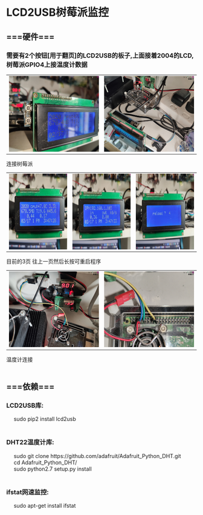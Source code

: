 <!DOCTYPE html><html lang="zh-CN">
<html xmlns="http://www.w3.org/1999/xhtml">	
<body>
<h1>LCD2USB树莓派监控</h1>
<h2>===硬件===</h2>
<h3>需要有2个按钮[用于翻页]的LCD2USB的板子,上面接着2004的LCD,树莓派GPIO4上接温度计数据</h3>
<table><tr>
<td><img src="https://github.com/MOEYUUKO/Rpi_USB2LCD/blob/master/image/1.jpg" height="200px"></td>
<td><img src="https://github.com/MOEYUUKO/Rpi_USB2LCD/blob/master/image/2.jpg" height="200px"></td>
</tr></table>
<div>连接树莓派</div>
<table><tr>
<td><img src="https://github.com/MOEYUUKO/Rpi_USB2LCD/blob/master/image/3.jpg" height="200px"></td>
<td><img src="https://github.com/MOEYUUKO/Rpi_USB2LCD/blob/master/image/4.jpg" height="200px"></td>
<td><img src="https://github.com/MOEYUUKO/Rpi_USB2LCD/blob/master/image/5.jpg" height="200px"></td>
</tr></table>
<div>目前的3页 往上一页然后长按可重启程序</div>
<table><tr>
<td><img src="https://github.com/MOEYUUKO/Rpi_USB2LCD/blob/master/image/6.jpg" height="200px"></td>
<td><img src="https://github.com/MOEYUUKO/Rpi_USB2LCD/blob/master/image/7.jpg" height="200px"></td>
</tr></table>
<div>温度计连接</div>
<br>
<h2>===依赖===</h2>
<div>
<h3>LCD2USB库:</h3>
&nbsp;&nbsp;&nbsp;&nbsp; sudo pip2 install lcd2usb<br>
<br>
<h3>DHT22温度计库:</h3>
&nbsp;&nbsp;&nbsp;&nbsp; sudo git clone https://github.com/adafruit/Adafruit_Python_DHT.git<br>
&nbsp;&nbsp;&nbsp;&nbsp; cd Adafruit_Python_DHT/<br>
&nbsp;&nbsp;&nbsp;&nbsp; sudo python2.7 setup.py install<br>
<br>
<h3>ifstat网速监控:</h3>
&nbsp;&nbsp;&nbsp;&nbsp; sudo apt-get install ifstat
</div>
</body>
</html>